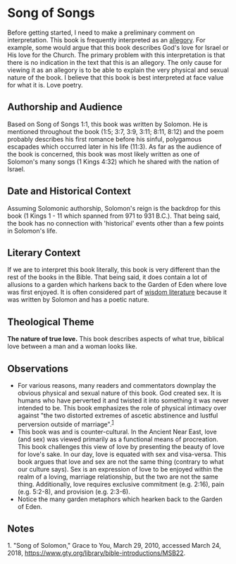 # Song of Songs

Before getting started, I need to make a preliminary comment on interpretation. This book is frequently interpreted as an [allegory](https://en.wikipedia.org/wiki/Allegory). For example, some would argue that this book describes God's love for Israel or His love for the Church. The primary problem with this interpretation is that there is no indication in the text that this is an allegory. The only cause for viewing it as an allegory is to be able to explain the very physical and sexual nature of the book. I believe that this book is best interpreted at face value for what it is. Love poetry.

## Authorship and Audience
Based on Song of Songs 1:1, this book was written by Solomon. He is mentioned throughout the book (1:5; 3:7, 3:9, 3:11; 8:11, 8:12) and the poem probably describes his first romance before his sinful, polygamous escapades which occurred later in his life (11:3). As far as the audience of the book is concerned, this book was most likely written as one of Solomon's many songs (1 Kings 4:32) which he shared with the nation of Israel.

## Date and Historical Context
Assuming Solomonic authorship, Solomon's reign is the backdrop for this book (1 Kings 1 - 11 which spanned from 971 to 931 B.C.). That being said, the book has no connection with 'historical' events other than a few points in Solomon's life.

## Literary Context
If we are to interpret this book literally, this book is very different than the rest of the books in the Bible. That being said, it does contain a lot of allusions to a garden which harkens back to the Garden of Eden where love was first enjoyed. It is often considered part of [wisdom literature](https://bible.hightower.space/notes/old_testament/wisdom_literature/) because it was written by Solomon and has a poetic nature.

## Theological Theme
**The nature of true love.** This book describes aspects of what true, biblical love between a man and a woman looks like.

## Observations
- For various reasons, many readers and commentators downplay the obvious physical and sexual nature of this book. God created sex. It is humans who have perverted it and twisted it into something it was never intended to be. This book emphasizes the role of physical intimacy over against "the two distorted extremes of ascetic abstinence and lustful perversion outside of marriage".<sup>[1](#footnote1)</sup>
- This book was and is counter-cultural. In the Ancient Near East, love (and sex) was viewed primarily as a functional means of procreation. This book challenges this view of love by presenting the beauty of love for love's sake. In our day, love is equated with sex and visa-versa. This book argues that love and sex are not the same thing (contrary to what our culture says). Sex is an expression of love to be enjoyed within the realm of a loving, marriage relationship, but the two are not the same thing. Additionally, love requires exclusive commitment (e.g. 2:16), pain (e.g. 5:2-8), and provision (e.g. 2:3-6).
- Notice the many garden metaphors which hearken back to the Garden of Eden.

## Notes

<a id="footnote1">1. </a>"Song of Solomon," Grace to You, March 29, 2010, accessed March 24, 2018, https://www.gty.org/library/bible-introductions/MSB22.
